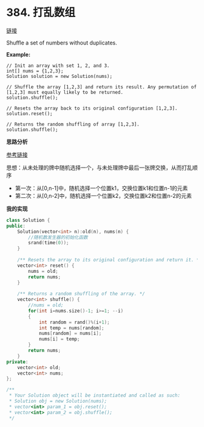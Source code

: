 # 384. 打乱数组

[链接](https://leetcode-cn.com/problems/shuffle-an-array/description/)

Shuffle a set of numbers without duplicates. 

**Example:** 

```
// Init an array with set 1, 2, and 3.
int[] nums = {1,2,3};
Solution solution = new Solution(nums);

// Shuffle the array [1,2,3] and return its result. Any permutation of [1,2,3] must equally likely to be returned.
solution.shuffle();

// Resets the array back to its original configuration [1,2,3].
solution.reset();

// Returns the random shuffling of array [1,2,3].
solution.shuffle();
```

**思路分析**

[参考链接](https://github.com/arkingc/leetcode/tree/master/384.Shuffle%20an%20Array)

思想：从未处理的牌中随机选择一个，与未处理牌中最后一张牌交换，从而打乱顺序 

- 第一次：从[0,n-1]中，随机选择一个位置k1，交换位置k1和位置n-1的元素
- 第二次：从[0,n-2]中，随机选择一个位置k2，交换位置k2和位置n-2的元素

**我的实现**

```c++
class Solution {
public:
    Solution(vector<int> n):old(n), nums(n) {
        //随机数发生器的初始化函数
        srand(time(0));
    }
    
    /** Resets the array to its original configuration and return it. */
    vector<int> reset() {
        nums = old;
        return nums;
    }
    
    /** Returns a random shuffling of the array. */
    vector<int> shuffle() {
        //nums = old;
        for(int i=nums.size()-1; i>=1; --i)
        {
            int random = rand()%(i+1);
            int temp = nums[random];
            nums[random] = nums[i];
            nums[i] = temp;
        }
        return nums;
    }
private:
    vector<int> old;
    vector<int> nums;
};

/**
 * Your Solution object will be instantiated and called as such:
 * Solution obj = new Solution(nums);
 * vector<int> param_1 = obj.reset();
 * vector<int> param_2 = obj.shuffle();
 */
```

